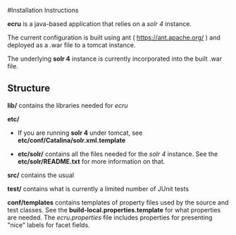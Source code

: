#Installation Instructions

**ecru** is a java-based application that relies on a *solr 4* instance.


The current configuration is built using
ant ( https://ant.apache.org/ ) and deployed as a .war file to a tomcat instance.

The underlying **solr 4** instance is currently incorporated into the built .war file.

## Structure

**lib/** contains the libraries needed for *ecru*

**etc/** 

  * If you are running **solr 4** under tomcat, see **etc/conf/Catalina/solr.xml.template**
  
  * **etc/solr/** contains all the files needed for the *solr 4* instance. See the **etc/solr/README.txt** for more information on that. 
  
**src/** contains the usual

**test/** contains what is currently a limited number of JUnit tests

**conf/templates** contains templates of property files used by the source and test classes.  See the **build-local.properties.template** for what properties are needed. The *ecru.properties* file includes properties for presenting "nice" labels for facet fields.
